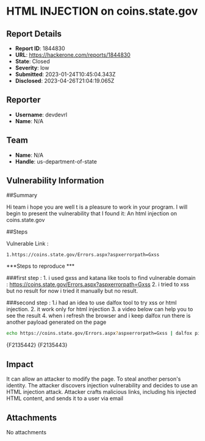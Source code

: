# HTML INJECTION on coins.state.gov

## Report Details
- **Report ID**: 1844830
- **URL**: https://hackerone.com/reports/1844830
- **State**: Closed
- **Severity**: low
- **Submitted**: 2023-01-24T10:45:04.343Z
- **Disclosed**: 2023-04-26T21:04:19.065Z

## Reporter
- **Username**: devdevrl
- **Name**: N/A

## Team
- **Name**: N/A
- **Handle**: us-department-of-state

## Vulnerability Information
##Summary 

Hi team i hope you are well t is a pleasure to work in your program. I will begin to present the vulnerability that I found it: An html injection on coins.state.gov


##Steps


 Vulnerable Link :
```
1.https://coins.state.gov/Errors.aspx?aspxerrorpath=Gxss
```

***Steps to reproduce ***

###first step :
    1. i used gxss and katana like tools to find vulnerable domain : https://coins.state.gov/Errors.aspx?aspxerrorpath=Gxss
    2. i tried to xss but no result for now i  tried it manually but no result.


###second step :
       1.i had an idea to use dalfox tool to try xss or html injection.
       2. it work only for html injection 
      3. a video below can help you to see the result
      4. when i refresh the browser and i keep dalfox run there is another payload generated on the page

```bash
echo https://coins.state.gov/Errors.aspx?aspxerrorpath=Gxss | dalfox pipe
```

{F2135442}
{F2135443}

## Impact

It can allow an attacker to modify the page. To steal another person's identity. The attacker discovers injection vulnerability and decides to use an HTML injection attack. Attacker crafts malicious links, including his injected HTML content, and sends it to a user via email

## Attachments
No attachments
